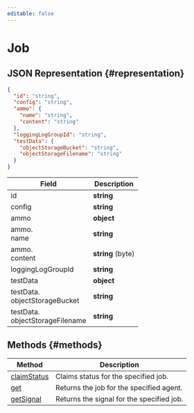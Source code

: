 ```yaml
---
editable: false
---
```


# Job

## JSON Representation {#representation}
```json 
{
  "id": "string",
  "config": "string",
  "ammo": {
    "name": "string",
    "content": "string"
  },
  "loggingLogGroupId": "string",
  "testData": {
    "objectStorageBucket": "string",
    "objectStorageFilename": "string"
  }
}
```
 
Field | Description
--- | ---
id | **string**<br>
config | **string**<br>
ammo | **object**<br>
ammo.<br>name | **string**<br>
ammo.<br>content | **string** (byte)<br>
loggingLogGroupId | **string**<br>
testData | **object**<br>
testData.<br>objectStorageBucket | **string**<br>
testData.<br>objectStorageFilename | **string**<br>

## Methods {#methods}
Method | Description
--- | ---
[claimStatus](claimStatus.md) | Claims status for the specified job.
[get](get.md) | Returns the job for the specified agent.
[getSignal](getSignal.md) | Returns the signal for the specified job.